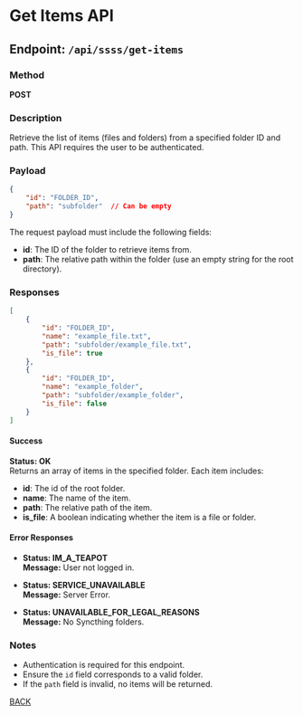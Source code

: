 # Get Items API

## Endpoint: `/api/ssss/get-items`

### Method
**POST**

### Description
Retrieve the list of items (files and folders) from a specified folder ID and path. This API requires the user to be authenticated.

### Payload
```json
{
    "id": "FOLDER_ID",
    "path": "subfolder"  // Can be empty
}
```

The request payload must include the following fields:
- **id**: The ID of the folder to retrieve items from.  
- **path**: The relative path within the folder (use an empty string for the root directory).

### Responses
```json
[
    {
        "id": "FOLDER_ID",
        "name": "example_file.txt",
        "path": "subfolder/example_file.txt",
        "is_file": true
    },
    {   
        "id": "FOLDER_ID",
        "name": "example_folder",
        "path": "subfolder/example_folder",
        "is_file": false
    }
]
```

#### Success
**Status: OK**  
Returns an array of items in the specified folder. Each item includes:
- **id**: The id of the root folder.
- **name**: The name of the item.  
- **path**: The relative path of the item.  
- **is_file**: A boolean indicating whether the item is a file or folder.

#### Error Responses
- **Status: IM_A_TEAPOT**  
  **Message:** User not logged in.  

- **Status: SERVICE_UNAVAILABLE**  
  **Message:** Server Error.  

- **Status: UNAVAILABLE_FOR_LEGAL_REASONS**  
  **Message:** No Syncthing folders.  

### Notes
- Authentication is required for this endpoint.
- Ensure the `id` field corresponds to a valid folder.
- If the `path` field is invalid, no items will be returned.

[BACK](main-docs.md)
